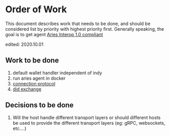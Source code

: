 # Order of Work

This document describes work that needs to be done, and should be considered list by priority with highest priority first.
Generally speaking, the goal is to get agent [Aries Interop 1.0 compliant](https://github.com/hyperledger/aries-rfcs/blob/master/concepts/0302-aries-interop-profile/README.md#aries-interop-profile-version-10)

edited: 2020.10.01

## Work to be done
1. default wallet handler independent of indy
2. run aries agent in docker
3. [connection protocol](https://github.com/hyperledger/aries-rfcs/tree/master/features/0160-connection-protocol)
4. [did exchange](https://github.com/hyperledger/aries-rfcs/tree/master/features/0023-did-exchange)   


## Decisions to be done
1. Will the host handle different transport layers or should different hosts be used to provide
the different transport layers (eg: gRPC, websockets, etc....)
